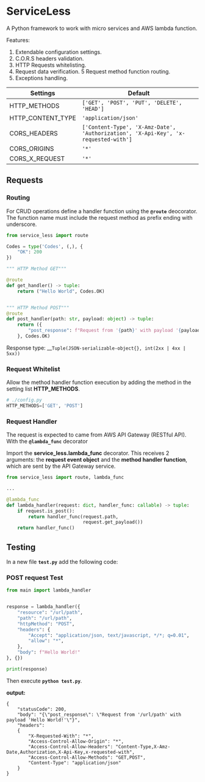 # ServiceLess

A Python framework to work with micro services and AWS lambda function. 

Features:
1. Extendable configuration settings.
4. C.O.R.S headers validation.
2. HTTP Requests whitelisting.
3. Request data verification.
5  Request method function routing.
6. Exceptions handling.

| **Settings**      | **Default**                                                                         |
|-------------------|-------------------------------------------------------------------------------------|
| HTTP_METHODS      | `['GET', 'POST', 'PUT', 'DELETE', 'HEAD']`                                          |
| HTTP_CONTENT_TYPE | `'application/json'`                                                                |
| CORS_HEADERS      | `['Content-Type', 'X-Amz-Date', 'Authorization', 'X-Api-Key', 'x-requested-with']`  |
| CORS_ORIGINS      | _`'*'`_                                                                             |
| CORS_X_REQUEST    | _`'*'`_                                                                             |

## Requests

### Routing

For CRUD operations define a handler function using the __`@route`__ deocorator.  
The function name must include the request method as prefix ending with underscore.

```python
from service_less import route

Codes = type('Codes', (,), {
    "OK": 200
})

""" HTTP Method GET"""

@route
def get_handler() -> tuple:
    return ("Hello World", Codes.OK)


""" HTTP Method POST"""
@route
def post_handler(path: str, payload: object) -> tuple:
    return ({
        "post_response": f"Request from '{path}' with payload '{payload}'"
    }, Codes.OK)
```

Response type: __`Tuple(JSON-serializable-object{}, int(2xx | 4xx | 5xx))`

### Request Whitelist

Allow the method handler function execution by adding the method in the setting list __HTTP_METHODS__.

```python
# ./config.py
HTTP_METHODS=['GET', 'POST']
```

### Request Handler

The request is expected to came from AWS API Gateway (RESTful API). With the __`@lambda_func`__ decorator 

Import the __service_less.lambda_func__ decorator. This receives 2 arguments: the __request event object__ and the __method handler function__, which are sent by the API Gateway service.

```python
from service_less import route, lambda_func

...

@lambda_func
def lambda_handler(request: dict, handler_func: callable) -> tuple:
    if request.is_post():
        return handler_func(request.path,
                            request.get_payload())
    return handler_func()
```

## Testing

In a new file __`test.py`__ add the following code:

### POST request Test

```python
from main import lambda_handler


response = lambda_handler({
    "resource": "/url/path",
    "path": "/url/path",
    "httpMethod": "POST",
    "headers": {
        "Accept": "application/json, text/javascript, */*; q=0.01",
        "allow": "*",
    },
    "body": f"Hello World!"
}, {})

print(response)
```

Then execute __`python test.py`__. 

__output:__

```console
{
    "statusCode": 200,
    "body": "{\"post_response\": \"Request from '/url/path' with payload 'Hello World!'\"}",
    "headers":
    {
        "X-Requested-With": "*",
        "Access-Control-Allow-Origin": "*",
        "Access-Control-Allow-Headers": "Content-Type,X-Amz-Date,Authorization,X-Api-Key,x-requested-with",
        "Access-Control-Allow-Methods": "GET,POST",
        "Content-Type": "application/json"
    }
}
```
